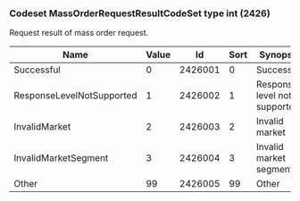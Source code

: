 ### Codeset MassOrderRequestResultCodeSet type int (2426)

Request result of mass order request.

| Name                      | Value | Id      | Sort | Synopsis                     |
|---------------------------|-------|---------|------|------------------------------|
| Successful                | 0     | 2426001 | 0    | Successful                   |
| ResponseLevelNotSupported | 1     | 2426002 | 1    | Response level not supported |
| InvalidMarket             | 2     | 2426003 | 2    | Invalid market               |
| InvalidMarketSegment      | 3     | 2426004 | 3    | Invalid market segment       |
| Other                     | 99    | 2426005 | 99   | Other                        |

